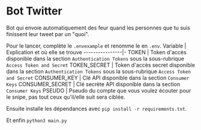# Bot Twitter

Bot qui envoie automatiquement des feur quand les personnes que tu suis finissent leur tweet par un "quoi".

Pour le lancer, complète le `.envexample` et renomme le en `.env`.
Variable        | Explication et où elle se trouve 
----------------|-
TOKEN           | Token d'accès disponible dans la section `Authentication Tokens` sous la sous-rubrique `Access Token and Secret`
TOKEN_SECRET    | Token d'accès secret disponible dans la section `Authentication Tokens` sous la sous-rubrique `Access Token and Secret`
CONSUMER_KEY    | Clé API disponible dans la section `Consumer Keys`
CONSUMER_SECRET | Clé secrète API disponible dans la section `Consumer Keys`
PSEUDO          | Pseudo du compte que vous voulez écouter pour le snipe, pas tout ceux qu'il/elle suit sera ciblée.

Ensuite installe les dépendances avec `pip install -r requirements.txt`.

Et enfin  `python3 main.py`
